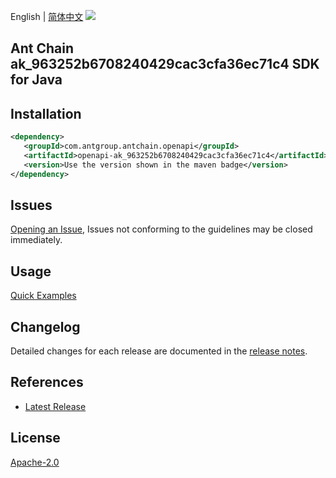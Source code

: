 English | [简体中文](README-CN.md)
![](https://aliyunsdk-pages.alicdn.com/icons/AlibabaCloud.svg)

## Ant Chain ak_963252b6708240429cac3cfa36ec71c4 SDK for Java

## Installation

```xml
<dependency>
   <groupId>com.antgroup.antchain.openapi</groupId>
   <artifactId>openapi-ak_963252b6708240429cac3cfa36ec71c4</artifactId>
   <version>Use the version shown in the maven badge</version>
</dependency>
```

## Issues
[Opening an Issue](https://github.com/alipay/antchain-openapi-prod-sdk/issues/new), Issues not conforming to the guidelines may be closed immediately.

## Usage
[Quick Examples](https://github.com/alipay/antchain-openapi-prod-sdk/blob/master/docs/0-Examples-EN.md#quick-examples)

## Changelog
Detailed changes for each release are documented in the [release notes](./ChangeLog.txt).

## References
* [Latest Release](https://github.com/alipay/antchain-openapi-prod-sdk/)

## License
[Apache-2.0](http://www.apache.org/licenses/LICENSE-2.0)
